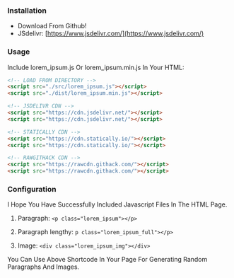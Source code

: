 ### Installation

-   Download From Github!
-   JSdelivr: [https://www.jsdelivr.com/](https://www.jsdelivr.com/)

### Usage

Include lorem\_ipsum.js Or lorem\_ipsum.min.js In Your HTML:
```html
<!-- LOAD FROM DIRECTORY -->
<script src="./src/lorem_ipsum.js"></script>
<script src="./dist/lorem_ipsum.min.js"></script>

<!-- JSDELIVR CDN -->
<script src="https://cdn.jsdelivr.net/"></script>
<script src="https://cdn.jsdelivr.net/"></script>

<!-- STATICALLY CDN -->
<script src="https://cdn.statically.io/"></script>
<script src="https://cdn.statically.io/"></script>

<!-- RAWGITHACK CDN -->
<script src="https://rawcdn.githack.com/"></script>
<script src="https://rawcdn.githack.com/"></script>
 ```

### Configuration

I Hope You Have Successfully Included Javascript Files In The HTML Page.

1.  Paragraph: ```<p class="lorem_ipsum"></p>```
    
2.  Paragraph lengthy: ```p class="lorem_ipsum_full"></p>```
    
3.  Image: ```<div class="lorem_ipsum_img"></div>```

You Can Use Above Shortcode In Your Page For Generating Random Paragraphs And Images.

